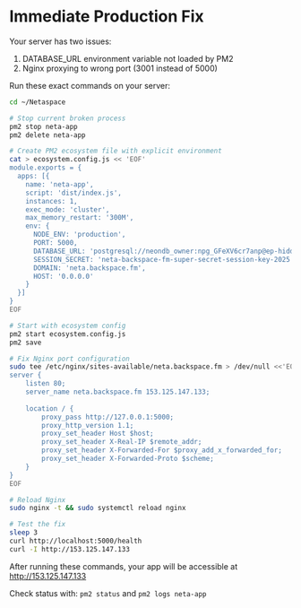 # Immediate Production Fix

Your server has two issues:
1. DATABASE_URL environment variable not loaded by PM2
2. Nginx proxying to wrong port (3001 instead of 5000)

Run these exact commands on your server:

```bash
cd ~/Netaspace

# Stop current broken process
pm2 stop neta-app
pm2 delete neta-app

# Create PM2 ecosystem file with explicit environment
cat > ecosystem.config.js << 'EOF'
module.exports = {
  apps: [{
    name: 'neta-app',
    script: 'dist/index.js',
    instances: 1,
    exec_mode: 'cluster',
    max_memory_restart: '300M',
    env: {
      NODE_ENV: 'production',
      PORT: 5000,
      DATABASE_URL: 'postgresql://neondb_owner:npg_GFeXV6cr7anp@ep-hidden-thunder-a65mlh9x.us-west-2.aws.neon.tech/neondb?sslmode=require',
      SESSION_SECRET: 'neta-backspace-fm-super-secret-session-key-2025',
      DOMAIN: 'neta.backspace.fm',
      HOST: '0.0.0.0'
    }
  }]
}
EOF

# Start with ecosystem config
pm2 start ecosystem.config.js
pm2 save

# Fix Nginx port configuration
sudo tee /etc/nginx/sites-available/neta.backspace.fm > /dev/null <<'EOF'
server {
    listen 80;
    server_name neta.backspace.fm 153.125.147.133;
    
    location / {
        proxy_pass http://127.0.0.1:5000;
        proxy_http_version 1.1;
        proxy_set_header Host $host;
        proxy_set_header X-Real-IP $remote_addr;
        proxy_set_header X-Forwarded-For $proxy_add_x_forwarded_for;
        proxy_set_header X-Forwarded-Proto $scheme;
    }
}
EOF

# Reload Nginx
sudo nginx -t && sudo systemctl reload nginx

# Test the fix
sleep 3
curl http://localhost:5000/health
curl -I http://153.125.147.133
```

After running these commands, your app will be accessible at http://153.125.147.133

Check status with: `pm2 status` and `pm2 logs neta-app`